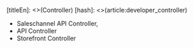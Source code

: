 [titleEn]: <>(Controller)
[hash]: <>(article:developer_controller)

* Saleschannel API Controller,
* API Controller
* Storefront Controller
